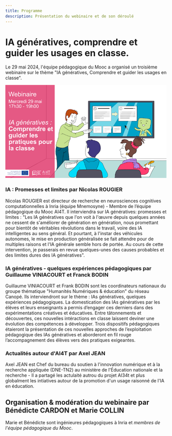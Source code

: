 ```yaml
---
title: Programme
description: Présentation du webinaire et de son déroulé
---
```


# IA génératives, comprendre et guider les usages en classe.

Le 29 mai 2024, l'équipe pédagogique du Mooc a organisé un troisième webinaire sur le thème
"IA génératives, Comprendre et guider les usages en classe".

<td style="border: none; vertical-align: middle;"><img alt="Visuel webinaire 3" src="Images/webinaire3-visuel-presentation.png"></td>


### IA : Promesses et limites par Nicolas ROUGIER
Nicolas ROUGIER est directeur de recherche en neurosciences cognitives computationnelles à Inria (équipe Mnemosyne) - Membre de l’équipe pédagogique du Mooc AI4T.
Il interviendra sur IA génératives: promesses et limites : "Les IA génératives que l'on voit à l'œuvre depuis quelques années ne cessent de s'améliorer de génération en génération, nous promettant pour bientôt de véritables révolutions dans le travail, voire des IA intelligentes au sens général. Et pourtant, à l'instar des véhicules autonomes, le mise en production généralisée se fait attendre pour de multiples raisons et l'IA générale semble hors de portée. Au cours de cette intervention, je passerais en revue quelques-unes des causes probables et des limites dures des IA génératives".

### IA génératives - quelques expériences pédagogiques par Guillaume VINIACOURT et Franck BODIN
Guillaume VINIACOURT et Frank BODIN sont les coordinateurs nationaux du groupe thématique "Humanités Numériques & éducation" du réseau Canopé.
Ils interviendront sur le thème : IAs génératives, quelques expériences pédagogiques.
La domestication des IAs génératives par les élèves et leurs enseignants a permis d’engager ces derniers dans des expérimentations créatives et éducatives. Entre tâtonnements et découvertes, ces nouvelles intéractions en classe laissent deviner une évolution des compétences à développer. Trois dispositifs pédagogiques étaieront la présentation de ces nouvelles approches de l’exploitation pédagogique des IAs génératives et aborderont en fil rouge l’accompagnement des élèves vers des pratiques exigeantes.

### Actualités autour d'AI4T par Axel JEAN
Axel JEAN est Chef du bureau du soutien à l'innovation numérique et à la recherche appliquée (DNE-TN2) au ministère de l'Éducation nationale et la recherche - Il a partagé les actulaité autrou du projet AI34t et plus globalment les intiatives autour de la promotion d'un usage raisonné de l'IA en éducation.

## Organisation & modération du webinaire par Bénédicte CARDON et Marie COLLIN
Marie et Bénédicte sont ingénieures pédagogiques à Inria et *membres de l'équipe pédagogique du Mooc*.
